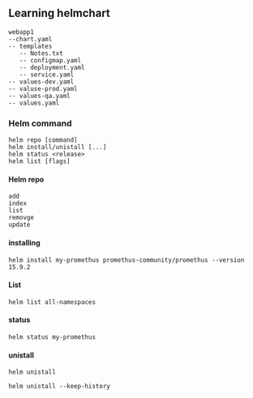 

## Learning helmchart

```
webapp1
--chart.yaml
-- templates
   -- Notes.txt
   -- configmap.yaml
   -- deployment.yaml
   -- service.yaml
-- values-dev.yaml
-- valuse-prod.yaml
-- values-qa.yaml
-- values.yaml

```

### Helm command
```
helm repo [command]
helm install/unistall [...]
helm status <release>
helm list [flags]

```

#### Helm repo

```
add
index
list
removge
update

```

#### installing

```
helm install my-promethus promethus-community/promethus --version 15.9.2

```

#### List
```
helm list all-namespaces
```

#### status
```
helm status my-promethus
```

#### unistall 

```
helm unistall

helm unistall --keep-history


```